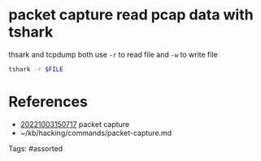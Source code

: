 # packet capture read pcap data with tshark
thsark and tcpdump both use `-r` to read file and `-w` to write file
```bash
tshark -r $FILE
```

# References
- [20221003150717](/zet/20221003150717/) packet capture
- ~/kb/hacking/commands/packet-capture.md

Tags:
    #assorted

